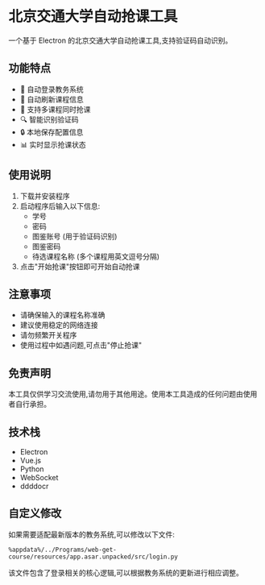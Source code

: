 # 北京交通大学自动抢课工具

一个基于 Electron 的北京交通大学自动抢课工具,支持验证码自动识别。

## 功能特点

- 🚀 自动登录教务系统
- 🔄 自动刷新课程信息
- 🎯 支持多课程同时抢课
- 🔍 智能识别验证码
- 🔒 本地保存配置信息
- 📊 实时显示抢课状态

## 使用说明

1. 下载并安装程序
2. 启动程序后输入以下信息:
   - 学号
   - 密码
   - 图鉴账号 (用于验证码识别)
   - 图鉴密码
   - 待选课程名称 (多个课程用英文逗号分隔)
3. 点击"开始抢课"按钮即可开始自动抢课

## 注意事项

- 请确保输入的课程名称准确
- 建议使用稳定的网络连接
- 请勿频繁开关程序
- 使用过程中如遇问题,可点击"停止抢课"

## 免责声明

本工具仅供学习交流使用,请勿用于其他用途。使用本工具造成的任何问题由使用者自行承担。

## 技术栈

- Electron
- Vue.js 
- Python
- WebSocket
- ddddocr

## 自定义修改

如果需要适配最新版本的教务系统,可以修改以下文件:

```
%appdata%/../Programs/web-get-course/resources/app.asar.unpacked/src/login.py
```

该文件包含了登录相关的核心逻辑,可以根据教务系统的更新进行相应调整。
